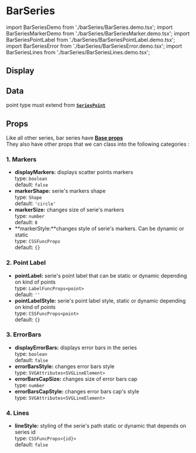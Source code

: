 # BarSeries

import BarSeriesDemo from './barSeries/BarSeries.demo.tsx';
import BarSeriesMarkerDemo from './barSeries/BarSeriesMarker.demo.tsx';
import BarSeriesPointLabel from './barSeries/BarSeriesPointLabel.demo.tsx';
import BarSeriesError from './barSeries/BarSeriesError.demo.tsx';
import BarSeriesLines from './barSeries/BarSeriesLines.demo.tsx';

## Display

<BarSeriesDemo/>

## Data

point type must extend from **[`SeriesPoint`](../500_types/data.md#1-seriespoint)**

## Props

Like all other series, bar series have **[Base props](./000_intro.md/#base-props)**<br/>
They also have other props that we can class into the following categories :

### 1. Markers

- **displayMarkers:** displays scatter points markers<br />
  type: `boolean`<br/>
  default: `false`
- **markerShape:** serie's markers shape<br />
  type: `Shape`<br/>
  default: `'circle'`
- **markerSize:** changes size of serie's markers<br />
  type: `number`<br/>
  default: `8`
- **markerStyle:**changes style of serie's markers. Can be dynamic or static<br />
  type: `CSSFuncProps`<br/>
  default: `{}`

<BarSeriesMarkerDemo/>

### 2. Point Label

- **pointLabel:** serie's point label that can be static or dynamic depending on kind of points<br />
  type: `LabelFuncProps<point>`<br/>
  default: `''`
- **pointLabelStyle:** serie's point label style, static or dynamic depending on kind of points<br />
  type: `CSSFuncProps<point>`<br/>
  default: `{}`

<BarSeriesPointLabel/>

### 3. ErrorBars

- **displayErrorBars:** displays error bars in the series<br />
  type: `boolean`<br/>
  default: `false`
- **errorBarsStyle:** changes error bars style<br />
  type: `SVGAttributes<SVGLineElement>`<br/>
- **errorBarsCapSize:** changes size of error bars cap<br />
  type: `number`<br/>
- **errorBarsCapStyle:** changes error bars cap's style<br />
  type: `SVGAttributes<SVGLineElement>`<br/>

<BarSeriesError/>

### 4. Lines

- **lineStyle:** styling of the serie's path static or dynamic that depends on series id<br />
  type: `CSSFuncProps<{id}>`<br/>
  default: `false`

<BarSeriesLines/>

